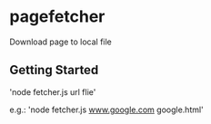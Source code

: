 # pagefetcher

Download page to local file

## Getting Started

'node fetcher.js url flie'

e.g.: 'node fetcher.js www.google.com google.html'